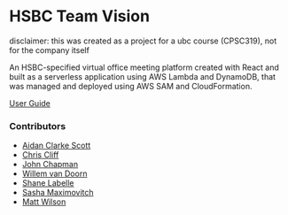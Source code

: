 # HSBC Team Vision
disclaimer: this was created as a project for a ubc course (CPSC319), not for the company itself

An HSBC-specified virtual office meeting platform created with React and built as a serverless application using AWS Lambda and DynamoDB, that was managed and deployed using AWS SAM and CloudFormation.

[User Guide](https://drive.google.com/file/d/1GZ_drhTiLNzTUNII5x6GLjRA-G3bU4BA/view?usp=drive_link)

### Contributors
- [Aidan Clarke Scott](https://github.com/aidanclarkescott)
- [Chris Cliff](https://github.com/cliff42)
- [John Chapman](https://github.com/johnfchapman)
- [Willem van Doorn](https://github.com/Willem-vd)
- [Shane Labelle](https://github.com/shanelabelle)
- [Sasha Maximovitch](https://github.com/TheEpicWatermelon)
- [Matt Wilson](https://github.com/mattkwilson)
